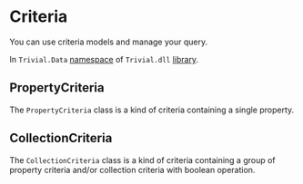 # Criteria

You can use criteria models and manage your query.

In `Trivial.Data` [namespace](../) of `Trivial.dll` [library](../../).

## PropertyCriteria

The `PropertyCriteria` class is a kind of criteria containing a single property.

## CollectionCriteria

The `CollectionCriteria` class is a kind of criteria containing a group of property criteria and/or collection criteria with boolean operation.
